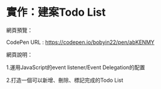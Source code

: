 # 實作：建案Todo List

網頁預覽：

CodePen URL : https://codepen.io/bobyin22/pen/abKENMY

網頁說明：

1.運用JavaScript的event listener/Event Delegation的配置

2.打造一個可以新增、刪除、標記完成的Todo List
